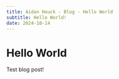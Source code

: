 ```yaml
---
title: Aidan Houck - Blog - Hello World
subtitle: Hello World!
date: 2024-10-14
---
```


# Hello World
Test blog post!


